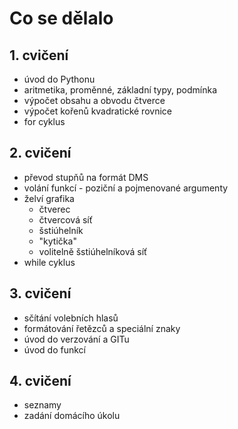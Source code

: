# Co se dělalo

## 1. cvičení
* úvod do Pythonu
* aritmetika, proměnné, základní typy, podmínka
* výpočet obsahu a obvodu čtverce
* výpočet kořenů kvadratické rovnice
* for cyklus

## 2. cvičení
* převod stupňů na formát DMS
* volání funkcí - poziční a pojmenované argumenty
* želví grafika
  * čtverec
  * čtvercová síť
  * šstiúhelník
  * "kytička"
  * volitelně šstiúhelníková síť
* while cyklus

## 3. cvičení
* sčítání volebních hlasů
* formátování řetězců a speciální znaky
* úvod do verzování a GITu
* úvod do funkcí

## 4. cvičení
* seznamy
* zadání domácího úkolu
